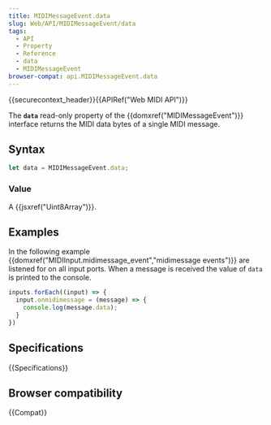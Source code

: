 ```yaml
---
title: MIDIMessageEvent.data
slug: Web/API/MIDIMessageEvent/data
tags:
  - API
  - Property
  - Reference
  - data
  - MIDIMessageEvent
browser-compat: api.MIDIMessageEvent.data
---
```

{{securecontext_header}}{{APIRef("Web MIDI API")}}

The **`data`** read-only property of the {{domxref("MIDIMessageEvent")}} interface returns the MIDI data bytes of a single MIDI message.

## Syntax

```js
let data = MIDIMessageEvent.data;
```

### Value

A {{jsxref("Uint8Array")}}.

## Examples

In the following example {{domxref("MIDIInput.midimessage_event","midimessage events")}} are listened for on all input ports. When a message is received the value of `data` is printed to the console.

```js
inputs.forEach((input) => {
  input.onmidimessage = (message) => {
    console.log(message.data);
  }
})
```

## Specifications

{{Specifications}}

## Browser compatibility

{{Compat}}
